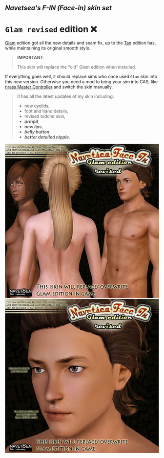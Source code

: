 ## _Navetsea's F-IN (Face-in) skin set_
# `Glam revised` edition ❌

[Glam](/02%20Glam) edition got all the new details and seam fix, up to the [Tan](/12%20Tan) edition has, while maintaining its original smooth style.

> **IMPORTANT**:
> 
> This skin will replace the "old" Glam edition when installed.

If everything goes well, it should replace sims who once used `Glam` skin into this new version. Otherwise you need a mod to bring your sim into CAS, like [nrass Master Controller](https://www.nraas.net/community/MasterController) and switch the skin manually.

> It has all the latest updates of my skin including:
> * new eyelids,
> * foot and hand details,
> * revised toddler skin,
> * _**armpit**_,
> * _**new lips**_,
> * _**belly button**_,
> * _**better detailed nipple**_.

![GlamRevised-1](/_PREVIEW/13%20Glam%20revised-1.jpg)
![GlamRevised-2](/_PREVIEW/13%20Glam%20revised-2.jpg)
